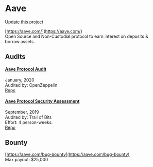 
# Aave

[Update this project](https://github.com/ConsenSys/blockchainSecurityDB/edit/master/projects/aave.json)
  
[https://aave.com/](https://aave.com/)<br>
Open Source and Non-Custodial protocol to earn interest on deposits & borrow assets.


## Audits



#### [Aave Protocol Audit](https://blog.openzeppelin.com/aave-protocol-audit/)

January, 2020<br>
Audited by: OpenZeppelin<br>
[Repo](https://github.com/aave/aave-protocol)
      


#### [Aave Protocol Security Assessment](https://github.com/trailofbits/publications/blob/master/reviews/aaveprotocol.pdf)

September, 2019<br>
Audited by: Trail of Bits<br>Effort: 4 person-weeks.<br>
[Repo](https://gitlab.com/aave-tech/dlp)
      

  

## Bounty

[https://aave.com/bug-bounty](https://aave.com/bug-bounty)<br>
Max payout: $25,000


